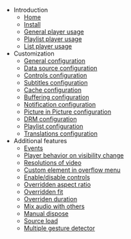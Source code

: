 <!-- doc/_sidebar.md -->
* Introduction
    * [Home](home.md)
    * [Install](install.md)
    * [General player usage](generalplayerusage.md)
    * [Playlist player usage](playlistplayerusage.md)
    * [List player usage](listplayerusage.md)
* Customization
    * [General configuration](generalconfiguration.md)
    * [Data source configuration](datasourceconfiguration.md)
    * [Controls configuration](controlsconfiguration.md)
    * [Subtitles configuration](subtitlesconfiguration.md)
    * [Cache configuration](cacheconfiguration.md)
    * [Buffering configuration](bufferingconfiguration.md)
    * [Notification configuration](notificationconfiguration.md)
    * [Picture in Picture configuration](pictureinpictureconfiguration.md)
    * [DRM configuration](drmconfiguration.md)
    * [Playlist configuration](playlistconfiguration.md)
    * [Translations configuration](translationsconfiguration.md)
* Additional features
    * [Events](events.md)
    * [Player behavior on visibility change](playerbehavioronvisibilitychange.md)
    * [Resolutions of video](resolutionsofvideo.md)
    * [Custom element in overflow menu](customelementinoverflowmenu.md)
    * [Enable/disable controls](enabledisablecontrols.md)
    * [Overridden aspect ratio](overriddenaspectratio.md)
    * [Overridden fit](overriddenfit.md)
    * [Overriden duration](overriddenduration.md)
    * [Mix audio with others](mixaudiowithothers.md)
    * [Manual dispose](manualdispose.md)
    * [Source load](sourceload.md)
    * [Multiple gesture detector](multiplegesturedetector.md)
